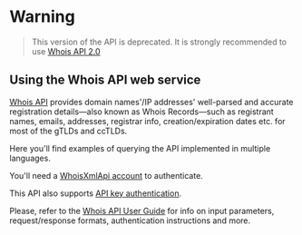 # Warning
> This version of the API is deprecated. It is strongly recommended to use
[Whois API 2.0](https://github.com/whois-api-llc/whois2)

## Using the Whois API web service

[Whois API](https://www.whoisxmlapi.com/whois-api-doc.php) provides domain
names'/IP addresses' well-parsed and accurate registration
details—also known as Whois Records—such as registrant names, emails,
addresses, registrar info, creation/expiration dates etc. for most of the
gTLDs and ccTLDs.

Here you'll find examples of querying the API implemented in multiple
languages.

You'll need a
[WhoisXmlApi account](https://www.whoisxmlapi.com/user/create.php) to
authenticate.

This API also supports
[API key authentication](https://www.whoisxmlapi.com/user/management.php#api-key-management).

Please, refer to the
[Whois API User Guide](https://www.whoisxmlapi.com/whois-api-guide.php) for
info on input parameters, request/response formats, authentication
instructions and more.